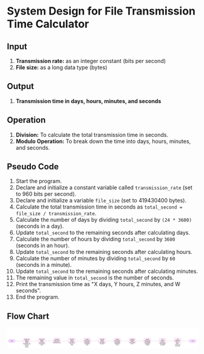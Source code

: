 # System Design for File Transmission Time Calculator

## Input
1. **Transmission rate:** as an integer constant (bits per second)
2. **File size:** as a long data type (bytes)

## Output
1. **Transmission time in days, hours, minutes, and seconds**

## Operation
1. **Division:** To calculate the total transmission time in seconds.
2. **Modulo Operation:** To break down the time into days, hours, minutes, and seconds.

## Pseudo Code
1. Start the program.
2. Declare and initialize a constant variable called `transmission_rate` (set to 960 bits per second).
3. Declare and initialize a variable `file_size` (set to 419430400 bytes).
4. Calculate the total transmission time in seconds as `total_second = file_size / transmission_rate`.
5. Calculate the number of days by dividing `total_second` by `(24 * 3600)` (seconds in a day).
6. Update `total_second` to the remaining seconds after calculating days.
7. Calculate the number of hours by dividing `total_second` by `3600` (seconds in an hour).
8. Update `total_second` to the remaining seconds after calculating hours.
9. Calculate the number of minutes by dividing `total_second` by `60` (seconds in a minute).
10. Update `total_second` to the remaining seconds after calculating minutes.
11. The remaining value in `total_second` is the number of seconds.
12. Print the transmission time as "X days, Y hours, Z minutes, and W seconds".
13. End the program.

## Flow Chart
![Flowchart](transmission.png)

